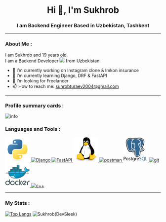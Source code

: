<h1 align="center">Hi 👋, I'm Sukhrob</h1>
<h3 align="center">I am Backend Engineer Based in Uzbekistan, Tashkent</h3>

---

### About Me :
I am Sukhrob and 19 years old. <br>
I am a Backend Developer <img src="https://media.giphy.com/media/WUlplcMpOCEmTGBtBW/giphy.gif" width="30"> from Uzbekistan.

- 🔭 I’m currently working on Instagram clone & Imkon insurance
- 🌱 I’m currently learning Django, DRF & FastAPI
- 🤔 I’m looking for Freelancer
- 📫 How to reach me: suhrobturaev2004@gmail.com
  
---
### Profile summary cards :
<img src="https://github-profile-summary-cards.vercel.app/api/cards/profile-details?username=DevSleek&theme=github_dark" alt="info">

### Languages and Tools :

  <a href="https://www.python.org" target="_blank" rel="noreferrer">
     <img src="https://raw.githubusercontent.com/devicons/devicon/master/icons/python/python-original.svg" alt="python" 
     width="80" height="80"/> 
  </a> 

  <a href="https://docs.djangoproject.com/en/4.2/" target="_blank" rel="noreferrer" style='display: inline'>
     <img src="https://cdn.worldvectorlogo.com/logos/django.svg" 
     alt="Django" width="80" height="80"/> 
   </a>

   <a href="https://fastapi.tiangolo.com/" target="_blank" rel="noreferrer" style='display: inline'>
     <img src="https://cdn.worldvectorlogo.com/logos/fastapi-1.svg" 
     alt="FastAPI" width="80" height="80"/> 
   </a>
    
  <a href="https://www.linux.org/" target="_blank" rel="noreferrer">
     <img src="https://raw.githubusercontent.com/devicons/devicon/master/icons/linux/linux-original.svg" alt="linux"   
    width="80" height="80"/> 
  </a> 
  
  <a href="https://postman.com" target="_blank" rel="noreferrer" style='display: inline'>
    <img src="https://www.vectorlogo.zone/logos/getpostman/getpostman-icon.svg" alt="postman" width="80" height="80"/> 
  </a> 
  
  <a href="https://www.postgresql.org" target="_blank" rel="noreferrer" style='display: inline'>
     <img src="https://raw.githubusercontent.com/devicons/devicon/master/icons/postgresql/postgresql-original-wordmark.svg" alt="postgresql" width="80" height="80"/> 
  </a>
  
  <a href="https://git-scm.com/" target="_blank" rel="noreferrer" style='display: inline'> 
     <img src="https://www.vectorlogo.zone/logos/git-scm/git-scm-icon.svg" alt="git" width="80" height="80"/> 
  </a>
    
   <a href="https://www.docker.com/" target="_blank" rel="noreferrer" style='display: inline'>
     <img src="https://raw.githubusercontent.com/devicons/devicon/master/icons/docker/docker-original-wordmark.svg" 
     alt="docker" width="80" height="80"/> 
   </a>

   <a href="https://devdocs.io/cpp/" target="_blank" rel="noreferrer" style='display: inline'>
     <img src="https://cdn.worldvectorlogo.com/logos/c.svg" 
     alt="c++" width="80" height="80"/> 
   </a>

---

### My Stats :
[![Top Langs](https://github-readme-stats.vercel.app/api/top-langs/?username=DevSleek&theme=github_dark&show_icons=true)](https://github.com/DevSleek/)
<img src="https://github-readme-stats.vercel.app/api?username=DevSleek&show_icons=true&theme=vision-friendly-dark" alt="Sukhrob(DevSleek)">


